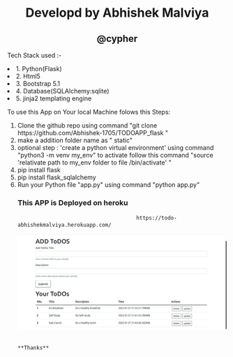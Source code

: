 <div align="center" text-color="blue"><h1>Developd by Abhishek Malviya</h1> <h2> @cypher</h2></div>


Tech Stack used :-
             <li> 1. Python(Flask)</li>
              <li>  2. Html5</li>
               <li> 3. Bootstrap 5.1</li>
               <li> 4. Database(SQLAlchemy:sqlite)</li>
               <li> 5. jinja2 templating engine</li>



To use this App on Your local Machine folows this Steps:
<ol>
  <li> Clone the github repo using command "git clone https://github.com/Abhishek-1705/TODOAPP_flask "</li>
 <li>  make a addition folder name as " static"</li>
   <li>   optional step : 'create a python virtual environment' using command "python3 -m venv my_env" to activate follow this command 
                                                                                                  "source 'relativate path to my_env folder to file /bin/activate' "</li>
  <li>     pip install flask</li>
 <li>     pip install flask_sqlalchemy</li>
  <li>  Run your Python file "app.py" using command "python app.py"</li>
     
  <h3>This APP is Deployed on heroku</h4>
     
                                          https://todo-abhishekmalviya.herokuapp.com/ 
      

                                                                          
  ![alt tag](https://github.com/Abhishek-1705/TODOAPP_flask/blob/main/todo1.png)
  
  
  
                                                                     **Thanks**
     
     
     
     
